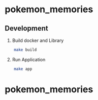 # pokemon_memories

## Development

1. Build docker and Library

```sh
    make build
```
2. Run Application

```sh
    make app
```

# pokemon_memories
